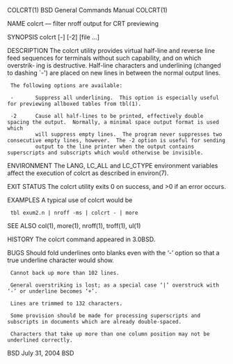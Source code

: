 COLCRT(1)                                                   BSD General Commands Manual                                                  COLCRT(1)

NAME
     colcrt — filter nroff output for CRT previewing

SYNOPSIS
     colcrt [-] [-2] [file ...]

DESCRIPTION
     The colcrt utility provides virtual half-line and reverse line feed sequences for terminals without such capability, and on which overstrik‐
     ing is destructive.  Half-line characters and underlining (changed to dashing `-') are placed on new lines in between the normal output
     lines.

     The following options are available:

     -       Suppress all underlining.  This option is especially useful for previewing allboxed tables from tbl(1).

     -2      Cause all half-lines to be printed, effectively double spacing the output.  Normally, a minimal space output format is used which
             will suppress empty lines.  The program never suppresses two consecutive empty lines, however.  The -2 option is useful for sending
             output to the line printer when the output contains superscripts and subscripts which would otherwise be invisible.

ENVIRONMENT
     The LANG, LC_ALL and LC_CTYPE environment variables affect the execution of colcrt as described in environ(7).

EXIT STATUS
     The colcrt utility exits 0 on success, and >0 if an error occurs.

EXAMPLES
     A typical use of colcrt would be

     tbl exum2.n | nroff -ms | colcrt - | more

SEE ALSO
     col(1), more(1), nroff(1), troff(1), ul(1)

HISTORY
     The colcrt command appeared in 3.0BSD.

BUGS
     Should fold underlines onto blanks even with the ‘-’ option so that a true underline character would show.

     Cannot back up more than 102 lines.

     General overstriking is lost; as a special case ‘|’ overstruck with ‘-’ or underline becomes ‘+’.

     Lines are trimmed to 132 characters.

     Some provision should be made for processing superscripts and subscripts in documents which are already double-spaced.

     Characters that take up more than one column position may not be underlined correctly.

BSD                                                                July 31, 2004                                                               BSD
